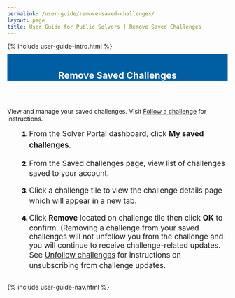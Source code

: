 ```yaml
---
permalink: /user-guide/remove-saved-challenges/
layout: page
title: User Guide for Public Solvers | Remove Saved Challenges
---
```

<div class="row">
  <div class="col-sm-12">{% include user-guide-intro.html %}</div>
</div>
<div class="row" style="padding-top: 10px; padding-bottom: 30px;">
  <div class="col-sm-12" style="padding-top: 6px; background-color: #005ea2; color: #ffffff; text-align: center;">
    <h2>Remove Saved Challenges</h2>
  </div>
</div>
<div class="row">
  <div class="col-sm-7">
    <p>View and manage your saved challenges. Visit <a href="{{ site.baseurl }}/user-guide/follow-challenges/">Follow a challenge</a> for instructions.</p>
    <ol style="padding-left: 50px;">
      <li style="font-weight:900;"><span style="font-size: 1.06rem; line-height: 1.5; font-weight: 400;">From the Solver Portal dashboard, click <b>My saved challenges</b>.</span></li>
      <br>
      <li style="font-weight:900;"><span style="font-size: 1.06rem; line-height: 1.5; font-weight: 400;">From the Saved challenges page, view list of challenges saved to your account.</span></li><br>
        <li style="font-weight:900;"><span style="font-size: 1.06rem; line-height: 1.5; font-weight: 400;">Click a challenge tile to view the challenge details page which will appear in a new tab.</span></li><br>
<li style="font-weight:900;"><span style="font-size: 1.06rem; line-height: 1.5; font-weight: 400;">Click <b>Remove</b> located on challenge tile then click <b>OK</b> to confirm. (Removing a challenge from your saved challenges will not unfollow you from the challenge and you will continue to receive challenge-related updates.  See <a href="{{ site.baseurl }}/user-guide/unfollow-challenges/">Unfollow challenges</a> for instructions on unsubscribing from challenge updates.</span></li>
        </ol>
  </div>
  <div class="col-sm-1">&nbsp;</div>
  <div class="col-sm-4"> {% include user-guide-nav.html %} </div>
</div>
